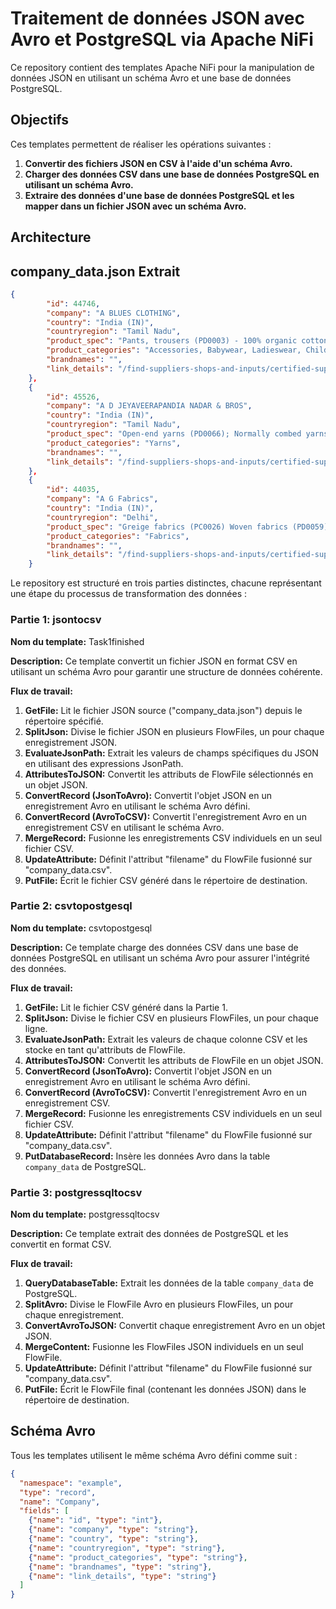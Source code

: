 # Traitement de données JSON avec Avro et PostgreSQL via Apache NiFi

Ce repository contient des templates Apache NiFi pour la manipulation de données JSON en utilisant un schéma Avro et une base de données PostgreSQL. 

## Objectifs

Ces templates permettent de réaliser les opérations suivantes :


1. **Convertir des fichiers JSON en CSV à l'aide d'un schéma Avro.**
2. **Charger des données CSV dans une base de données PostgreSQL en utilisant un schéma Avro.**
3. **Extraire des données d'une base de données PostgreSQL et les mapper dans un fichier JSON avec un schéma Avro.**

## Architecture
## company_data.json Extrait
```json
{
        "id": 44746,
        "company": "A BLUES CLOTHING",
        "country": "India (IN)",
        "countryregion": "Tamil Nadu",
        "product_spec": "Pants, trousers (PD0003) - 100% organic cotton (RM0104)nSweaters, pullovers, cardigans (PD0004) - 85% organic cotton (RM0104) + 15% recycled pre/post-consumer polyester (RM0187)nT-shirts, singlets (PD0007) - 80% organic cotton (RM0104) + 20% recycled pre/post-consumer polyester (RM0187)nSweaters, pullovers, cardigans (PD0004) - 80% organic cotton (RM0104) + 20% recycled pre/post-consumer polyester (RM0187)nPants, trousers (PD0003) - 80% organic cotton (RM0104) + 20% recycled pre/post-consumer polyester (RM0187)nBabies accessories (PD0014) - 80% organic cotton (RM0104) + 20% recycled pre/post-consumer polyester (RM0187)nSweaters, pullovers, cardigans (PD0004) - 70% organic cotton (RM0104) + 30% recycled pre/post-consumer polyester (RM0187)nT-shirts, singlets (PD0007) - 85% organic cotton (RM0104) + 15% recycled pre/post-consumer polyester (RM0187)nScarves, shawls, veils (PD0028) - 80% organic cotton (RM0104) + 20% recycled pre/post-consumer polyester (RM0187)nGloves, mittens, hand covering (PD0026) - 100% organic cotton (RM0104)nShirts, blouses (PD0005) - 100% organic cotton (RM0104)nT-shirts, singlets (PD0007) - 95% organic cotton (RM0104) + 5% elastane (RM0160)nSweaters, pullovers, cardigans (PD0004) - 100% organic cotton (RM0104)nT-shirts, singlets (PD0007) - 100% organic cotton (RM0104)nDresses, skirts (PD0011) - 100% organic cotton (RM0104)nPants, trousers (PD0003) - 97% organic cotton (RM0104) + 3% elastane (RM0160)nPants, trousers (PD0003) - 95% organic cotton (RM0104) + 5% elastane (RM0160)nSweaters, pullovers, cardigans (PD0004) - 95% organic cotton (RM0104) + 5% elastane (RM0160)nUndergarment, sleepwear, robes (PD0006) - 95% organic cotton (RM0104) + 5% elastane (RM0160)nT-shirts, singlets (PD0007) - 97% organic cotton (RM0104) + 3% elastane (RM0160)nDresses, skirts (PD0011) - 97% organic cotton (RM0104) + 3% elastane (RM0160)nActivewear, sportswear (PD0008) - 95% organic cotton (RM0104) + 5% elastane (RM0160)nDresses, skirts (PD0011) - 95% organic cotton (RM0104) + 5% elastane (RM0160)nUndergarment, sleepwear, robes (PD0006) - 100% organic cotton (RM0104)nShirts, blouses (PD0005) - 97% organic cotton (RM0104) + 3% elastane (RM0160)nShirts, blouses (PD0005) - 95% organic cotton (RM0104) + 5% elastane (RM0160)nT-shirts, singlets (PD0007) - 94% organic cotton (RM0104) + 6% elastane (RM0160)nBabies clothing (PD0013) - 100% organic cotton (RM0104)nBabies clothing (PD0013) - 95% organic cotton (RM0104) + 5% elastane (RM0160)nHats, caps, head coverings (PD0030) - 100% organic cotton (RM0104)nScarves, shawls, veils (PD0028) - 100% organic cotton (RM0104)nHats, caps, head coverings (PD0030) - 96% organic cotton (RM0104) + 4% elastane (RM0160)nHats, caps, head coverings (PD0030) - 95% organic cotton (RM0104) + 5% elastane (RM0160)nBabies accessories (PD0014) - 100% organic cotton (RM0104)nBabies clothing (PD0013) - 97% organic cotton (RM0104) + 3% elastane (RM0160)nUndergarment, sleepwear, robes (PD0006) - 97% organic cotton (RM0104) + 3% elastane (RM0160)nBabies accessories (PD0014) - 97% organic cotton (RM0104) + 3% elastane (RM0160)nOvercoats, jackets, vests (PD0001) - 97% organic cotton (RM0104) + 3% elastane (RM0160)nBabies clothing (PD0013) - 96% organic cotton (RM0104) + 4% elastane (RM0160)nBabies accessories (PD0014) - 96% organic cotton (RM0104) + 4% elastane (RM0160)nBabies accessories (PD0014) - 95% organic cotton (RM0104) + 5% elastane (RM0160)nOvercoats, jackets, vests (PD0001) - 80% organic cotton (RM0104) + 20% recycled pre/post-consumer polyester (RM0187)nUndergarment, sleepwear, robes (PD0006) - 80% organic cotton (RM0104) + 20% recycled pre/post-consumer polyester (RM0187)nBabies clothing (PD0013) - 80% organic cotton (RM0104) + 20% recycled pre/post-consumer polyester (RM0187)nBabies clothing (PD0013) - 85% organic cotton (RM0104) + 15% recycled pre/post-consumer polyester (RM0187)nHats, caps, head coverings (PD0030) - 95% organic cotton (RM0104) + 5% elastane (spandex) (RM0160)nOther (PD0100) - (Hair Band) - 95% organic cotton (RM0104) + 5% elastane (spandex) (RM0160)nOther (PD0100) - (Hair Band) - 100% organic cotton (RM0104)",
        "product_categories": "Accessories, Babywear, Ladieswear, Children's wear, Men's wear",
        "brandnames": "",
        "link_details": "/find-suppliers-shops-and-inputs/certified-suppliers/database/search_result/44746"
    },
    {
        "id": 45526,
        "company": "A D JEYAVEERAPANDIA NADAR & BROS",
        "country": "India (IN)",
        "countryregion": "Tamil Nadu",
        "product_spec": "Open-end yarns (PD0066); Normally combed yarns \n(PD0102); Carded yarns (PD0067)",
        "product_categories": "Yarns",
        "brandnames": "",
        "link_details": "/find-suppliers-shops-and-inputs/certified-suppliers/database/search_result/45526"
    },
    {
        "id": 44035,
        "company": "A G Fabrics",
        "country": "India (IN)",
        "countryregion": "Delhi",
        "product_spec": "Greige fabrics (PC0026) Woven fabrics (PD0059) -100.0% Organic Cotton (RM0104) \nDyed fabrics (PC0025) Woven fabrics (PD0059) -100.0% Organic Cotton (RM0104)",
        "product_categories": "Fabrics",
        "brandnames": "",
        "link_details": "/find-suppliers-shops-and-inputs/certified-suppliers/database/search_result/44035"
    }
```


Le repository est structuré en trois parties distinctes, chacune représentant une étape du processus de transformation des données :

### Partie 1: jsontocsv

**Nom du template:** Task1finished

**Description:** Ce template convertit un fichier JSON en format CSV en utilisant un schéma Avro pour garantir une structure de données cohérente.

**Flux de travail:**

1. **GetFile:**  Lit le fichier JSON source ("company_data.json") depuis le répertoire spécifié.
2. **SplitJson:** Divise le fichier JSON en plusieurs FlowFiles, un pour chaque enregistrement JSON.
3. **EvaluateJsonPath:** Extrait les valeurs de champs spécifiques du JSON en utilisant des expressions JsonPath.
4. **AttributesToJSON:** Convertit les attributs de FlowFile sélectionnés en un objet JSON.
5. **ConvertRecord (JsonToAvro):** Convertit l'objet JSON en un enregistrement Avro en utilisant le schéma Avro défini.
6. **ConvertRecord (AvroToCSV):** Convertit l'enregistrement Avro en un enregistrement CSV en utilisant le schéma Avro.
7. **MergeRecord:** Fusionne les enregistrements CSV individuels en un seul fichier CSV.
8. **UpdateAttribute:** Définit l'attribut "filename" du FlowFile fusionné sur "company_data.csv".
9. **PutFile:** Écrit le fichier CSV généré dans le répertoire de destination.

### Partie 2: csvtopostgesql

**Nom du template:** csvtopostgesql

**Description:** Ce template charge des données CSV dans une base de données PostgreSQL en utilisant un schéma Avro pour assurer l'intégrité des données.

**Flux de travail:**

1. **GetFile:** Lit le fichier CSV généré dans la Partie 1.
2. **SplitJson:** Divise le fichier CSV en plusieurs FlowFiles, un pour chaque ligne.
3. **EvaluateJsonPath:** Extrait les valeurs de chaque colonne CSV et les stocke en tant qu'attributs de FlowFile.
4. **AttributesToJSON:** Convertit les attributs de FlowFile en un objet JSON.
5. **ConvertRecord (JsonToAvro):** Convertit l'objet JSON en un enregistrement Avro en utilisant le schéma Avro défini.
6. **ConvertRecord (AvroToCSV):** Convertit l'enregistrement Avro en un enregistrement CSV.
7. **MergeRecord:** Fusionne les enregistrements CSV individuels en un seul fichier CSV.
8. **UpdateAttribute:** Définit l'attribut "filename" du FlowFile fusionné sur "company_data.csv".
9. **PutDatabaseRecord:** Insère les données Avro dans la table `company_data` de PostgreSQL.

### Partie 3: postgressqltocsv

**Nom du template:** postgressqltocsv

**Description:** Ce template extrait des données de PostgreSQL et les convertit en format CSV.

**Flux de travail:**

1. **QueryDatabaseTable:** Extrait les données de la table `company_data` de PostgreSQL.
2. **SplitAvro:** Divise le FlowFile Avro en plusieurs FlowFiles, un pour chaque enregistrement.
3. **ConvertAvroToJSON:** Convertit chaque enregistrement Avro en un objet JSON.
4. **MergeContent:** Fusionne les FlowFiles JSON individuels en un seul FlowFile.
5. **UpdateAttribute:** Définit l'attribut "filename" du FlowFile fusionné sur "company_data.csv".
6. **PutFile:** Écrit le FlowFile final (contenant les données JSON) dans le répertoire de destination.

## Schéma Avro

Tous les templates utilisent le même schéma Avro défini comme suit :

```json
{
  "namespace": "example",
  "type": "record",
  "name": "Company",
  "fields": [
    {"name": "id", "type": "int"},
    {"name": "company", "type": "string"},
    {"name": "country", "type": "string"},
    {"name": "countryregion", "type": "string"},
    {"name": "product_categories", "type": "string"},
    {"name": "brandnames", "type": "string"},
    {"name": "link_details", "type": "string"}
  ]
}
